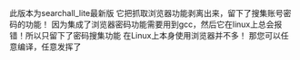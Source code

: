 此版本为searchall_lite最新版 
它把抓取浏览器功能剥离出来，留下了搜集账号密码的功能！
因为集成了浏览器密码功能需要用到gcc，然后它在linux上总会报错！所以只留下了密码搜集功能
在Linux上本身使用浏览器并不多！
那您可以任意编译，任意发挥了
